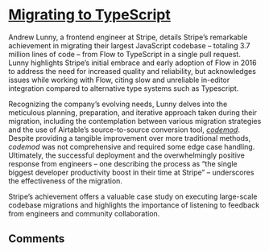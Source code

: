 # [Migrating to TypeScript](https://stripe.com/blog/migrating-to-typescript)

Andrew Lunny, a frontend engineer at Stripe, details Stripe’s remarkable achievement in migrating their largest JavaScript codebase – totaling 3.7 million lines of code – from Flow to TypeScript in a single pull request. Lunny highlights Stripe’s initial embrace and early adoption of Flow in 2016 to address the need for increased quality and reliability, but acknowledges issues while working with Flow, citing slow and unreliable in-editor integration compared to alternative type systems such as Typescript. 

Recognizing the company’s evolving needs, Lunny delves into the meticulous planning, preparation, and iterative approach taken during their migration, including the contemplation between various migration strategies and the use of Airtable’s source-to-source conversion tool, [_codemod_](https://github.com/Airtable/typescript-migration-codemod). Despite providing a tangible improvement over more traditional methods, _codemod_ was not comprehensive and required some edge case handling. Ultimately, the successful deployment and the overwhelmingly positive response from engineers – one describing the process as “the single biggest developer productivity boost in their time at Stripe” – underscores the effectiveness of the migration. 

Stripe’s achievement offers a valuable case study on executing large-scale codebase migrations and highlights the importance of listening to feedback from engineers and community collaboration.

## Comments